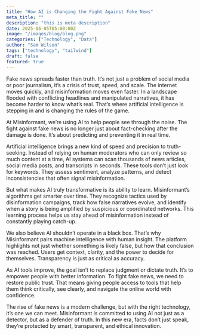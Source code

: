 ```yaml
---
title: "How AI is Changing the Fight Against Fake News"
meta_title: ""
description: "this is meta description"
date: 2025-06-05T05:00:00Z
image: "/images/blog/blog.png"
categories: ["Technology", "Data"]
author: "Sam Wilson"
tags: ["technology", "tailwind"]
draft: false
featured: true
---
```


Fake news spreads faster than truth. It’s not just a problem of social media or poor journalism, it’s a crisis of trust, speed, and scale. The internet moves quickly, and misinformation moves even faster. In a landscape flooded with conflicting headlines and manipulated narratives, it has become harder to know what’s real. That’s where artificial intelligence is stepping in and is changing the rules of the game.

At Misinformant, we’re using AI to help people see through the noise. The fight against fake news is no longer just about fact-checking after the damage is done. It’s about predicting and preventing it in real time.

Artificial intelligence brings a new kind of speed and precision to truth-seeking. Instead of relying on human moderators who can only review so much content at a time, AI systems can scan thousands of news articles, social media posts, and transcripts in seconds. These tools don’t just look for keywords. They assess sentiment, analyze patterns, and detect inconsistencies that often signal misinformation.

But what makes AI truly transformative is its ability to learn. Misinformant’s algorithms get smarter over time. They recognize tactics used by disinformation campaigns, track how false narratives evolve, and identify when a story is being amplified by suspicious or coordinated networks. This learning process helps us stay ahead of misinformation instead of constantly playing catch-up.

We also believe AI shouldn’t operate in a black box. That’s why Misinformant pairs machine intelligence with human insight. The platform highlights not just whether something is likely false, but how that conclusion was reached. Users get context, clarity, and the power to decide for themselves. Transparency is just as critical as accuracy.

As AI tools improve, the goal isn’t to replace judgment or dictate truth. It’s to empower people with better information. To fight fake news, we need to restore public trust. That means giving people access to tools that help them think critically, see clearly, and navigate the online world with confidence.

The rise of fake news is a modern challenge, but with the right technology, it’s one we can meet. Misinformant is committed to using AI not just as a detector, but as a defender of truth. In this new era, facts don’t just speak, they’re protected by smart, transparent, and ethical innovation.
